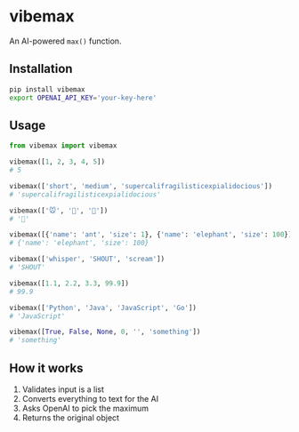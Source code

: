 # vibemax

An AI-powered `max()` function.

## Installation

```bash
pip install vibemax
export OPENAI_API_KEY='your-key-here'
```

## Usage

```python
from vibemax import vibemax

vibemax([1, 2, 3, 4, 5])
# 5

vibemax(['short', 'medium', 'supercalifragilisticexpialidocious'])
# 'supercalifragilisticexpialidocious'

vibemax(['🐭', '🐘', '🦕'])  
# '🦕'

vibemax([{'name': 'ant', 'size': 1}, {'name': 'elephant', 'size': 100}])
# {'name': 'elephant', 'size': 100}

vibemax(['whisper', 'SHOUT', 'scream'])
# 'SHOUT'

vibemax([1.1, 2.2, 3.3, 99.9])
# 99.9

vibemax(['Python', 'Java', 'JavaScript', 'Go'])
# 'JavaScript'

vibemax([True, False, None, 0, '', 'something'])
# 'something'
```

## How it works

1. Validates input is a list
2. Converts everything to text for the AI
3. Asks OpenAI to pick the maximum
4. Returns the original object